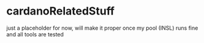 # cardanoRelatedStuff
just a placeholder for now, will make it proper once my pool (INSL) runs fine and all tools are tested
